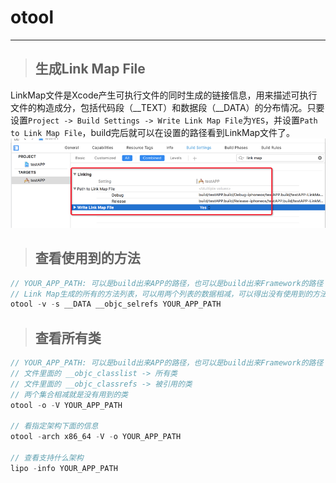 # otool

---

> ## 生成Link Map File

LinkMap文件是Xcode产生可执行文件的同时生成的链接信息，用来描述可执行文件的构造成分，包括代码段（\_\_TEXT）和数据段（\_\_DATA）的分布情况。只要设置`Project -> Build Settings -> Write Link Map File`为`YES`，并设置`Path to Link Map File`，build完后就可以在设置的路径看到LinkMap文件了。![](/assets/2019012801.png)

> ## 查看使用到的方法

```c
// YOUR_APP_PATH: 可以是build出来APP的路径，也可以是build出来Framework的路径
// Link Map生成的所有的方法列表，可以用两个列表的数据相减，可以得出没有使用到的方法
otool -v -s __DATA __objc_selrefs YOUR_APP_PATH
```

> ## 查看所有类

```c
// YOUR_APP_PATH: 可以是build出来APP的路径，也可以是build出来Framework的路径
// 文件里面的 __objc_classlist -> 所有类
// 文件里面的 __objc_classrefs -> 被引用的类
// 两个集合相减就是没有用到的类
otool -o -V YOUR_APP_PATH

// 看指定架构下面的信息
otool -arch x86_64 -V -o YOUR_APP_PATH

// 查看支持什么架构
lipo -info YOUR_APP_PATH
```



